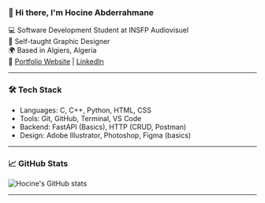 ### 👋 Hi there, I'm Hocine Abderrahmane

💻 Software Development Student at INSFP Audiovisuel  
🎨 Self-taught Graphic Designer  
🌍 Based in Algiers, Algeria  
🔗 [Portfolio Website](https://abderrahmanehocine.github.io/portfolio) | [LinkedIn](https://www.linkedin.com/in/hocine-abderrahmane-b14bb1220/)

---

### 🛠️ Tech Stack

- Languages: C, C++, Python, HTML, CSS
- Tools: Git, GitHub, Terminal, VS Code
- Backend: FastAPI (Basics), HTTP (CRUD, Postman)
- Design: Adobe Illustrator, Photoshop, Figma (basics)

---

### 📈 GitHub Stats

![Hocine's GitHub stats](https://github-readme-stats.vercel.app/api?username=Abderrahmanehocine&show_icons=true&theme=github_dark)

---
